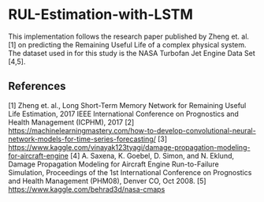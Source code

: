 # RUL-Estimation-with-LSTM

This implementation follows the research paper published by Zheng et. al. [1] on predicting the Remaining Useful Life of a complex physical system. The dataset used in for this study is the NASA Turbofan Jet Engine Data Set [4,5].

## References
<a id="1">[1]</a> 
Zheng et. al., Long Short-Term Memory Network for Remaining Useful Life Estimation,
2017 IEEE International Conference on Prognostics and Health Management (ICPHM), 2017
<a id="2">[2]</a> 
https://machinelearningmastery.com/how-to-develop-convolutional-neural-network-models-for-time-series-forecasting/
<a id="3">[3]</a> 
https://www.kaggle.com/vinayak123tyagi/damage-propagation-modeling-for-aircraft-engine
<a id="3">[4]</a> 
 A. Saxena, K. Goebel, D. Simon, and N. Eklund, Damage Propagation Modeling for Aircraft Engine Run-to-Failure Simulation,
 Proceedings of the 1st International Conference on Prognostics and Health Management (PHM08), Denver CO, Oct 2008.
<a id="3">[5]</a> 
https://www.kaggle.com/behrad3d/nasa-cmaps

